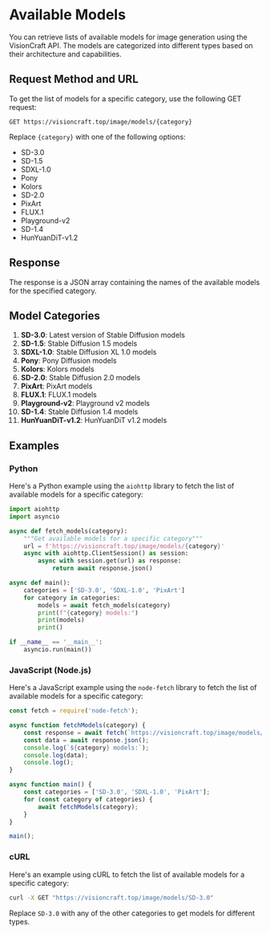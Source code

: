 # Available Models

You can retrieve lists of available models for image generation using the VisionCraft API. The models are categorized into different types based on their architecture and capabilities.

## Request Method and URL

To get the list of models for a specific category, use the following GET request:

```
GET https://visioncraft.top/image/models/{category}
```

Replace `{category}` with one of the following options:

- SD-3.0
- SD-1.5
- SDXL-1.0
- Pony
- Kolors
- SD-2.0
- PixArt
- FLUX.1
- Playground-v2
- SD-1.4
- HunYuanDiT-v1.2

## Response

The response is a JSON array containing the names of the available models for the specified category.

## Model Categories

1. **SD-3.0**: Latest version of Stable Diffusion models
2. **SD-1.5**: Stable Diffusion 1.5 models
3. **SDXL-1.0**: Stable Diffusion XL 1.0 models
4. **Pony**: Pony Diffusion models
5. **Kolors**: Kolors models
6. **SD-2.0**: Stable Diffusion 2.0 models
7. **PixArt**: PixArt models
8. **FLUX.1**: FLUX.1 models
9. **Playground-v2**: Playground v2 models
10. **SD-1.4**: Stable Diffusion 1.4 models
11. **HunYuanDiT-v1.2**: HunYuanDiT v1.2 models

## Examples

### Python

Here's a Python example using the `aiohttp` library to fetch the list of available models for a specific category:

```python
import aiohttp
import asyncio

async def fetch_models(category):
    """Get available models for a specific category"""
    url = f'https://visioncraft.top/image/models/{category}'
    async with aiohttp.ClientSession() as session:
        async with session.get(url) as response:
            return await response.json()

async def main():
    categories = ['SD-3.0', 'SDXL-1.0', 'PixArt']
    for category in categories:
        models = await fetch_models(category)
        print(f"{category} models:")
        print(models)
        print()

if __name__ == '__main__':
    asyncio.run(main())
```

### JavaScript (Node.js)

Here's a JavaScript example using the `node-fetch` library to fetch the list of available models for a specific category:

```javascript
const fetch = require('node-fetch');

async function fetchModels(category) {
    const response = await fetch(`https://visioncraft.top/image/models/${category}`);
    const data = await response.json();
    console.log(`${category} models:`);
    console.log(data);
    console.log();
}

async function main() {
    const categories = ['SD-3.0', 'SDXL-1.0', 'PixArt'];
    for (const category of categories) {
        await fetchModels(category);
    }
}

main();
```

### cURL

Here's an example using cURL to fetch the list of available models for a specific category:

```sh
curl -X GET "https://visioncraft.top/image/models/SD-3.0"
```

Replace `SD-3.0` with any of the other categories to get models for different types.
